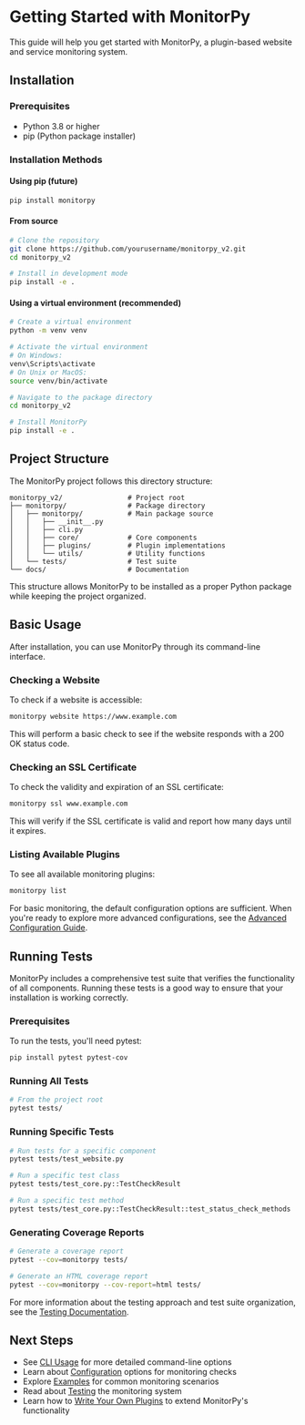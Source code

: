 # Getting Started with MonitorPy

This guide will help you get started with MonitorPy, a plugin-based website and service monitoring system.

## Installation

### Prerequisites

- Python 3.8 or higher
- pip (Python package installer)

### Installation Methods

#### Using pip (future)

```bash
pip install monitorpy
```

#### From source

```bash
# Clone the repository
git clone https://github.com/yourusername/monitorpy_v2.git
cd monitorpy_v2

# Install in development mode
pip install -e .
```

#### Using a virtual environment (recommended)

```bash
# Create a virtual environment
python -m venv venv

# Activate the virtual environment
# On Windows:
venv\Scripts\activate
# On Unix or MacOS:
source venv/bin/activate

# Navigate to the package directory
cd monitorpy_v2

# Install MonitorPy
pip install -e .
```

## Project Structure

The MonitorPy project follows this directory structure:

```
monitorpy_v2/                # Project root
├── monitorpy/               # Package directory
│   ├── monitorpy/           # Main package source
│   │   ├── __init__.py
│   │   ├── cli.py
│   │   ├── core/            # Core components
│   │   ├── plugins/         # Plugin implementations
│   │   └── utils/           # Utility functions
│   └── tests/               # Test suite
└── docs/                    # Documentation
```

This structure allows MonitorPy to be installed as a proper Python package while keeping the project organized.

## Basic Usage

After installation, you can use MonitorPy through its command-line interface.

### Checking a Website

To check if a website is accessible:

```bash
monitorpy website https://www.example.com
```

This will perform a basic check to see if the website responds with a 200 OK status code.

### Checking an SSL Certificate

To check the validity and expiration of an SSL certificate:

```bash
monitorpy ssl www.example.com
```

This will verify if the SSL certificate is valid and report how many days until it expires.

### Listing Available Plugins

To see all available monitoring plugins:

```bash
monitorpy list
```
For basic monitoring, the default configuration options are sufficient. When you're ready to explore more advanced configurations, see the [Advanced Configuration Guide](reference/advanced_configuration.md).

## Running Tests

MonitorPy includes a comprehensive test suite that verifies the functionality of all components. Running these tests is a good way to ensure that your installation is working correctly.

### Prerequisites

To run the tests, you'll need pytest:

```bash
pip install pytest pytest-cov
```

### Running All Tests

```bash
# From the project root
pytest tests/
```

### Running Specific Tests

```bash
# Run tests for a specific component
pytest tests/test_website.py

# Run a specific test class
pytest tests/test_core.py::TestCheckResult

# Run a specific test method
pytest tests/test_core.py::TestCheckResult::test_status_check_methods
```

### Generating Coverage Reports

```bash
# Generate a coverage report
pytest --cov=monitorpy tests/

# Generate an HTML coverage report
pytest --cov=monitorpy --cov-report=html tests/
```

For more information about the testing approach and test suite organization, see the [Testing Documentation](testing/index.md).

## Next Steps

- See [CLI Usage](cli_usage.md) for more detailed command-line options
- Learn about [Configuration](configuration.md) options for monitoring checks
- Explore [Examples](examples.md) for common monitoring scenarios
- Read about [Testing](testing/index.md) the monitoring system
- Learn how to [Write Your Own Plugins](writing_plugins.md) to extend MonitorPy's functionality
